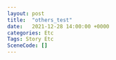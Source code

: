 ```yaml
---
layout: post
title:  "others_test"
date:   2021-12-28 14:00:00 +0000
categories: Etc
Tags: Story Etc
SceneCode: []
---
```

